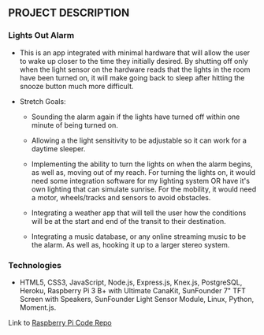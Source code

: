 ## PROJECT DESCRIPTION

### Lights Out Alarm
* This is an app integrated with minimal hardware that will allow the user to wake up closer to the time they initially desired. By shutting off only when the light sensor on the hardware reads that the lights in the room have been turned on, it will make going back to sleep after hitting the snooze button much more difficult.

* Stretch Goals:
    * Sounding the alarm again if the lights have turned off within one minute of being turned on.

    * Allowing a the light sensitivity to be adjustable so it can work for a daytime sleeper.

    * Implementing the ability to turn the lights on when the alarm begins, as well as, moving out of my reach. 
    For turning the lights on, it would need some integration software for my lighting system OR have it's own lighting that can simulate sunrise.
    For the mobility, it would need a motor, wheels/tracks and sensors to avoid obstacles.

    * Integrating a weather app that will tell the user how the conditions will be at the start and end of the transit to their destination.

    * Integrating a music database, or any online streaming music to be the alarm. As well as, hooking it up to a larger stereo system.

### Technologies
* HTML5, CSS3, JavaScript, Node.js, Express.js, Knex.js, PostgreSQL, Heroku, Raspberry Pi 3 B+ with Ultimate CanaKit, SunFounder 7" TFT Screen with Speakers, SunFounder Light Sensor Module, Linux, Python, Moment.js.

Link to [Raspberry Pi Code Repo](https://github.com/jeff-burns/piServer)
